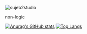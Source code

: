 ![sujeb2studio](https://user-images.githubusercontent.com/89384053/172078012-5c296e72-ecd2-4ed6-a6fc-92d671fdebcb.png)

non-logic

[![Anurag's GitHub stats](https://github-readme-stats.vercel.app/api?username=sujeb2)](https://github.com/anuraghazra/github-readme-stats)
[![Top Langs](https://github-readme-stats.vercel.app/api/top-langs/?username=sujeb2)](https://github.com/anuraghazra/github-readme-stats)
